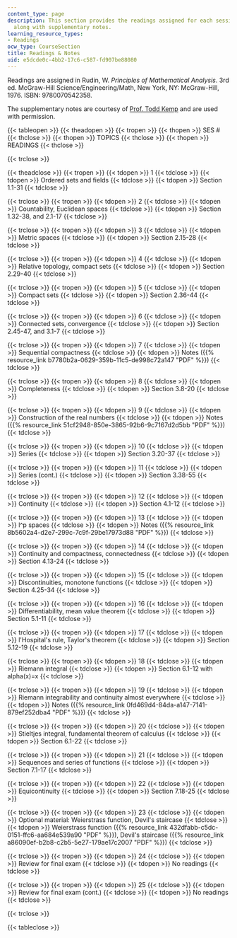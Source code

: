 ```yaml
---
content_type: page
description: This section provides the readings assigned for each session of the course
  along with supplementary notes.
learning_resource_types:
- Readings
ocw_type: CourseSection
title: Readings & Notes
uid: e5dcde0c-4bb2-17c6-c587-fd907be88080
---
```


Readings are assigned in Rudin, W. _Principles of Mathematical Analysis_. 3rd ed. McGraw-Hill Science/Engineering/Math, New York, NY: McGraw-Hill, 1976. ISBN: 9780070542358.

The supplementary notes are courtesy of [Prof. Todd Kemp](http://www.math.ucsd.edu/~tkemp/) and are used with permission.

{{< tableopen >}}
{{< theadopen >}}
{{< tropen >}}
{{< thopen >}}
SES #
{{< thclose >}}
{{< thopen >}}
TOPICS
{{< thclose >}}
{{< thopen >}}
READINGS
{{< thclose >}}

{{< trclose >}}

{{< theadclose >}}
{{< tropen >}}
{{< tdopen >}}
1
{{< tdclose >}}
{{< tdopen >}}
Ordered sets and fields
{{< tdclose >}}
{{< tdopen >}}
Section 1.1-31
{{< tdclose >}}

{{< trclose >}}
{{< tropen >}}
{{< tdopen >}}
2
{{< tdclose >}}
{{< tdopen >}}
Countability, Euclidean spaces
{{< tdclose >}}
{{< tdopen >}}
Section 1.32-38, and 2.1-17
{{< tdclose >}}

{{< trclose >}}
{{< tropen >}}
{{< tdopen >}}
3
{{< tdclose >}}
{{< tdopen >}}
Metric spaces
{{< tdclose >}}
{{< tdopen >}}
Section 2.15-28
{{< tdclose >}}

{{< trclose >}}
{{< tropen >}}
{{< tdopen >}}
4
{{< tdclose >}}
{{< tdopen >}}
Relative topology, compact sets
{{< tdclose >}}
{{< tdopen >}}
Section 2.29-40
{{< tdclose >}}

{{< trclose >}}
{{< tropen >}}
{{< tdopen >}}
5
{{< tdclose >}}
{{< tdopen >}}
Compact sets
{{< tdclose >}}
{{< tdopen >}}
Section 2.36-44
{{< tdclose >}}

{{< trclose >}}
{{< tropen >}}
{{< tdopen >}}
6
{{< tdclose >}}
{{< tdopen >}}
Connected sets, convergence
{{< tdclose >}}
{{< tdopen >}}
Section 2.45-47, and 3.1-7
{{< tdclose >}}

{{< trclose >}}
{{< tropen >}}
{{< tdopen >}}
7
{{< tdclose >}}
{{< tdopen >}}
Sequential compactness
{{< tdclose >}}
{{< tdopen >}}
Notes ({{% resource_link b7780b2a-0629-359b-11c5-de998c72a147 "PDF" %}})
{{< tdclose >}}

{{< trclose >}}
{{< tropen >}}
{{< tdopen >}}
8
{{< tdclose >}}
{{< tdopen >}}
Completeness
{{< tdclose >}}
{{< tdopen >}}
Section 3.8-20
{{< tdclose >}}

{{< trclose >}}
{{< tropen >}}
{{< tdopen >}}
9
{{< tdclose >}}
{{< tdopen >}}
Construction of the real numbers
{{< tdclose >}}
{{< tdopen >}}
Notes ({{% resource_link 51cf2948-850e-3865-92b6-9c7167d2d5bb "PDF" %}})
{{< tdclose >}}

{{< trclose >}}
{{< tropen >}}
{{< tdopen >}}
10
{{< tdclose >}}
{{< tdopen >}}
Series
{{< tdclose >}}
{{< tdopen >}}
Section 3.20-37
{{< tdclose >}}

{{< trclose >}}
{{< tropen >}}
{{< tdopen >}}
11
{{< tdclose >}}
{{< tdopen >}}
Series (cont.)
{{< tdclose >}}
{{< tdopen >}}
Section 3.38-55
{{< tdclose >}}

{{< trclose >}}
{{< tropen >}}
{{< tdopen >}}
12
{{< tdclose >}}
{{< tdopen >}}
Continuity
{{< tdclose >}}
{{< tdopen >}}
Section 4.1-12
{{< tdclose >}}

{{< trclose >}}
{{< tropen >}}
{{< tdopen >}}
13
{{< tdclose >}}
{{< tdopen >}}
l^p spaces
{{< tdclose >}}
{{< tdopen >}}
Notes ({{% resource_link 8b5602a4-d2e7-299c-7c9f-29be17973d88 "PDF" %}})
{{< tdclose >}}

{{< trclose >}}
{{< tropen >}}
{{< tdopen >}}
14
{{< tdclose >}}
{{< tdopen >}}
Continuity and compactness, connectedness
{{< tdclose >}}
{{< tdopen >}}
Section 4.13-24
{{< tdclose >}}

{{< trclose >}}
{{< tropen >}}
{{< tdopen >}}
15
{{< tdclose >}}
{{< tdopen >}}
Discontinuities, monotone functions
{{< tdclose >}}
{{< tdopen >}}
Section 4.25-34
{{< tdclose >}}

{{< trclose >}}
{{< tropen >}}
{{< tdopen >}}
16
{{< tdclose >}}
{{< tdopen >}}
Differentiability, mean value theorem
{{< tdclose >}}
{{< tdopen >}}
Section 5.1-11
{{< tdclose >}}

{{< trclose >}}
{{< tropen >}}
{{< tdopen >}}
17
{{< tdclose >}}
{{< tdopen >}}
l'Hospital's rule, Taylor's theorem
{{< tdclose >}}
{{< tdopen >}}
Section 5.12-19
{{< tdclose >}}

{{< trclose >}}
{{< tropen >}}
{{< tdopen >}}
18
{{< tdclose >}}
{{< tdopen >}}
Riemann integral
{{< tdclose >}}
{{< tdopen >}}
Section 6.1-12 with alpha(x)=x
{{< tdclose >}}

{{< trclose >}}
{{< tropen >}}
{{< tdopen >}}
19
{{< tdclose >}}
{{< tdopen >}}
Riemann integrability and continuity almost everywhere
{{< tdclose >}}
{{< tdopen >}}
Notes ({{% resource_link 0fd469d4-84da-a147-7141-879ef252dba4 "PDF" %}})
{{< tdclose >}}

{{< trclose >}}
{{< tropen >}}
{{< tdopen >}}
20
{{< tdclose >}}
{{< tdopen >}}
Stieltjes integral, fundamental theorem of calculus
{{< tdclose >}}
{{< tdopen >}}
Section 6.1-22
{{< tdclose >}}

{{< trclose >}}
{{< tropen >}}
{{< tdopen >}}
21
{{< tdclose >}}
{{< tdopen >}}
Sequences and series of functions
{{< tdclose >}}
{{< tdopen >}}
Section 7.1-17
{{< tdclose >}}

{{< trclose >}}
{{< tropen >}}
{{< tdopen >}}
22
{{< tdclose >}}
{{< tdopen >}}
Equicontinuity
{{< tdclose >}}
{{< tdopen >}}
Section 7.18-25
{{< tdclose >}}

{{< trclose >}}
{{< tropen >}}
{{< tdopen >}}
23
{{< tdclose >}}
{{< tdopen >}}
Optional material: Weierstrass function, Devil's staircase
{{< tdclose >}}
{{< tdopen >}}
Weierstrass function ({{% resource_link 432dfabb-c5dc-0151-ffc6-aa684e539a90 "PDF" %}}), Devil's staircase ({{% resource_link a86090ef-b2b8-c2b5-5e27-179ae17c2007 "PDF" %}})
{{< tdclose >}}

{{< trclose >}}
{{< tropen >}}
{{< tdopen >}}
24
{{< tdclose >}}
{{< tdopen >}}
Review for final exam
{{< tdclose >}}
{{< tdopen >}}
No readings
{{< tdclose >}}

{{< trclose >}}
{{< tropen >}}
{{< tdopen >}}
25
{{< tdclose >}}
{{< tdopen >}}
Review for final exam (cont.)
{{< tdclose >}}
{{< tdopen >}}
No readings
{{< tdclose >}}

{{< trclose >}}

{{< tableclose >}}